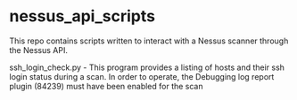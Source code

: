# nessus_api_scripts

This repo contains scripts written to interact with a Nessus scanner through the Nessus API.  

ssh_login_check.py -  This program provides a listing of hosts and their ssh login status during a scan. In order to operate, the Debugging log report plugin (84239) must have been enabled for the scan
 

